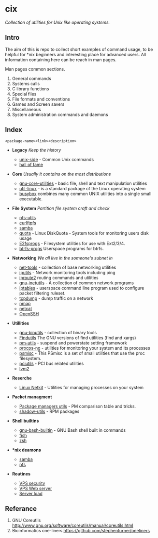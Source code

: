 <!--
File          : README.md
Created       : Sat 07 Nov 2015 22:58:38
Last Modified : Wed Mar 30 2016 06:55:35 sharlatan
Maintainer    : sharlatan <sharlatanus@gmail.com>
-->

# cix #
_Collection of utilities for Unix like operating systems._

## Intro ##
The aim of this is repo to collect short examples of command usage, to be
helpful for *nix beginners and interesting place for advanced users.
All information containing here can be reach in man pages.

Man pages common sections.

1. General commands
2. Systems calls
3. C library functions
4. Special files
5. File formats and conventions
6. Games and Screen savers
7. Miscellaneous
8. System administration commands and daemons

## Index ##

    <package-name><link><description>

*   __Legacy__ *Keep the history*
    +   [unix-side](utils/unix-side.md) -
        Common Unix commands
    +   [hall of fame]()

*   __Core__ *Usually it contains on the most distributions*
    +   [gnu-core-utilities](utils/gnu-core-utilities.md) -
        basic file, shell and text manipulation utilities
    +   [util-linux](utils/util-linux.md) -
        is a standard package of the Linux operating system
    +   [busybox]()
        combines many common UNIX utilities into a single small executable.

*   __File System__ *Partition file system craft and check*
    +   [nfs-utils]()
    +   [curlftpfs]()
    +   [samba]()
    +   [quota](utils/linux_diskquota.md) -
        Linux DiskQuota - System tools for monitoring users disk usage
    +   [E2fsprogs](utils/e2fsprogs.md) -
        Filesystem utilities for use with Ext2/3/4.
    +   [btrfs-progs](utils/btrfs-progs.md)
        Userspace programs for btrfs.

*   __Networking__ *We all live in the someone's subnet in*
    +   [net-tools](utils/net-utils.md) -
        collection of base networking utilities
    +   [iputils](utils/iputils.md) -
        Network monitoring tools including ping
    +   [iproute2](utils/iproute2.md)
        routing commands and utilities
    +   [gnu-inetutils](utils/gnu-inetutils.md) -
        A collection of common network programs
    +   [iptables](utils/iptables.md) -
        userspace command line program used to configure packet filtering ruleset.
    +   [tcpdump](utils/tcpdump.md) -
        dump traffic on a network
    +   [nmap]()
    +   [netcat]()
    +   [OpenSSH]()

*   __Utillities__
    +   [gnu-binutils](utils/gnu-binutils.md) -
        collection of binary tools
    +   [Findutils](utils/gnu-findutils.md)
        The GNU versions of find utilities (find and xargs)
    +   [pm-utils](utils/pm-utils.md) -
        suspend and powerstate setting framework
    +   [procps-ng](utils/procps-ng.md) -
        utilities for monitoring your system and its processes
    +   [psmisc](utils/psmisc.md) -
        This PSmisc is a set of small utilities that use the proc filesystem.
    +   [pciutils](utils/pciutils.md) -
        PCI bus related utilities
    +   [lvm2]()

*   __Reserche__
    +   [Linux Netkit](utils/netkit.md) -
        Utilities for managing processes on your system

*   __Packet managment__
    +   [Package managers utils](utils/pm_managers.md) -
        PM comparison table and tricks.
    +   [shadow-utils](utils/shadow-utils.md) -
        RPM packages

*   __Shell builtins__
    +   [gnu-bash-builtin](utils/gnu-bash-builtin.md) -
        GNU Bash shell built in commands
    +   [fish](http://fishshell.com/)
    +   [zsh](http://www.zsh.org/)

*   __*nix deamons__
    +   [samba]()
    +   [nfs]()

*   __Routines__
    +   [VPS security](routines/vps_security.md)
    +   [VPS Web server](routines/vps_to_webserver.md)
    +   [Server load](routines/server_load.md)

## Referance ##
1. GNU Coreutils http://www.gnu.org/software/coreutils/manual/coreutils.html
2. Bioinformatics one-liners https://github.com/stephenturner/oneliners
